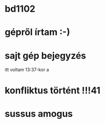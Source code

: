 # bd1102
# gépről írtam :-)
# sajt gép bejegyzés
itt voltam 13:37-kor
a
# konfliktus történt !!!41
# sussus amogus
